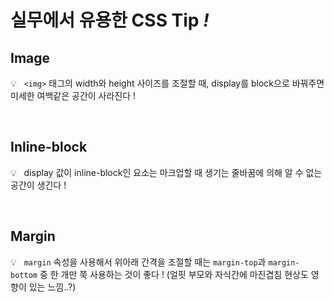 # 실무에서 유용한 CSS Tip <i>!</i>


## Image
💡 &nbsp; `<img>` 태그의 width와 height 사이즈를 조절할 때, display를 block으로 바꿔주면 미세한 여백같은 공간이 사라진다 !

<br />

## Inline-block
💡 &nbsp; display 값이 inline-block인 요소는 마크업할 때 생기는 줄바꿈에 의해 알 수 없는 공간이 생긴다 !


<br />

## Margin
💡 &nbsp; `margin` 속성을 사용해서 위아래 간격을 조절할 때는 `margin-top`과 `margin-bottom` 중 한 개만 쭉 사용하는 것이 좋다 ! (얼핏 부모와 자식간에 마진겹침 현상도 영향이 있는 느낌..?)